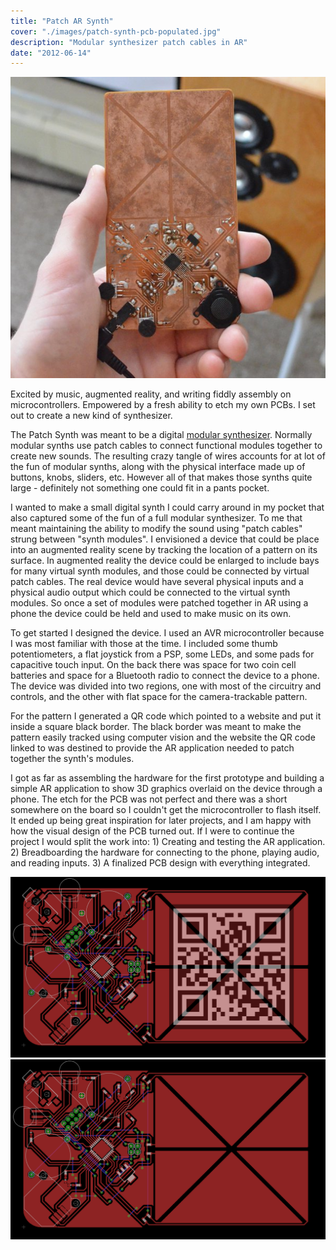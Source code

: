 ```yaml
---
title: "Patch AR Synth"
cover: "./images/patch-synth-pcb-populated.jpg"
description: "Modular synthesizer patch cables in AR"
date: "2012-06-14"
---
```


<!-- FIXME when was this? -->

![](images/patch-synth-pcb-populated.jpg)

Excited by music, augmented reality, and writing fiddly assembly on microcontrollers. Empowered by
a fresh ability to etch my own PCBs. I set out to create a new kind of synthesizer.

The Patch Synth was meant to be a digital [modular synthesizer](https://en.wikipedia.org/wiki/Modular_synthesizer).
Normally modular synths use patch cables to connect functional modules together to create new sounds.
The resulting crazy tangle of wires accounts for at lot of the fun of modular synths, along with the
physical interface made up of buttons, knobs, sliders, etc. However all of that makes those synths
quite large - definitely not something one could fit in a pants pocket.

I wanted to make a small digital synth I could carry around in my pocket that also captured some of
the fun of a full modular synthesizer. To me that meant maintaining the ability to modify the sound
using "patch cables" strung between "synth modules". I envisioned a device that could be place into
an augmented reality scene by tracking the location of a pattern on its surface. In augmented
reality the device could be enlarged to include bays for many virtual synth modules, and those could
be connected by virtual patch cables. The real device would have several physical inputs and a
physical audio output which could be connected to the virtual synth modules. So once a set of
modules were patched together in AR using a phone the device could be held and used to make music on
its own.

To get started I designed the device. I used an AVR microcontroller because I was most familiar with
those at the time. I included some thumb potentiometers, a flat joystick from a PSP, some LEDs, and
some pads for capacitive touch input. On the back there was space for two coin cell batteries and
space for a Bluetooth radio to connect the device to a phone. The device was divided into two
regions, one with most of the circuitry and controls, and the other with flat space for the
camera-trackable pattern.

For the pattern I generated a QR code which pointed to a website and put it inside a square black
border. The black border was meant to make the pattern easily tracked using computer vision and the
website the QR code linked to was destined to provide the AR application needed to patch together
the synth's modules.

I got as far as assembling the hardware for the first prototype and building a simple AR application
to show 3D graphics overlaid on the device through a phone. The etch for the PCB was not perfect and
there was a short somewhere on the board so I couldn't get the microcontroller to flash itself. It
ended up being great inspiration for later projects, and I am happy with how the visual design of the
PCB turned out. If I were to continue the project I would split the work into: 1) Creating and testing
the AR application. 2) Breadboarding the hardware for connecting to the phone, playing audio, and
reading inputs. 3) A finalized PCB design with everything integrated.

![](images/patch-synth-pcb-design-qr.png)
![](images/patch-synth-pcb-design.png)
